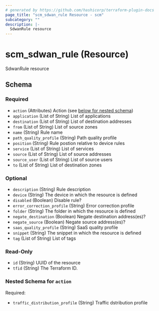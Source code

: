 ```yaml
---
# generated by https://github.com/hashicorp/terraform-plugin-docs
page_title: "scm_sdwan_rule Resource - scm"
subcategory: ""
description: |-
  SdwanRule resource
---
```


# scm_sdwan_rule (Resource)

SdwanRule resource



<!-- schema generated by tfplugindocs -->
## Schema

### Required

- `action` (Attributes) Action (see [below for nested schema](#nestedatt--action))
- `application` (List of String) List of applications
- `destination` (List of String) List of destination addresses
- `from` (List of String) List of source zones
- `name` (String) Rule name
- `path_quality_profile` (String) Path quality profile
- `position` (String) Rule postion relative to device rules
- `service` (List of String) List of services
- `source` (List of String) List of source addresses
- `source_user` (List of String) List of source users
- `to` (List of String) List of destination zones

### Optional

- `description` (String) Rule description
- `device` (String) The device in which the resource is defined
- `disabled` (Boolean) Disable rule?
- `error_correction_profile` (String) Error correction profile
- `folder` (String) The folder in which the resource is defined
- `negate_destination` (Boolean) Negate destination address(es)?
- `negate_source` (Boolean) Negate source address(es)?
- `saas_quality_profile` (String) SaaS quality profile
- `snippet` (String) The snippet in which the resource is defined
- `tag` (List of String) List of tags

### Read-Only

- `id` (String) UUID of the resource
- `tfid` (String) The Terraform ID.

<a id="nestedatt--action"></a>
### Nested Schema for `action`

Required:

- `traffic_distribution_profile` (String) Traffic dstribution profile
